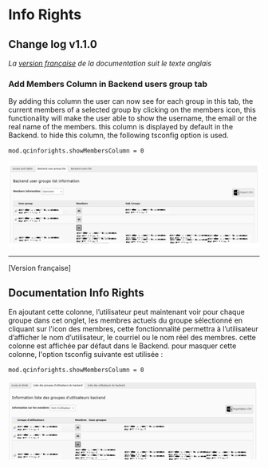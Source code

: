 # Info Rights
## Change log  v1.1.0

*La [version française](#documentation-info-rights) de la documentation suit le texte anglais*
### Add Members Column in Backend users group tab
By adding this column the user can now see for each group in this tab, the current members of a selected group by clicking on the members icon,
this functionality will make the user able to show the username, the email or the real name of the members.
this column is displayed by default in the Backend.
to hide this column, the following tsconfig option is used.

    mod.qcinforights.showMembersColumn = 0

![Main functionality](Documentation/Images/show-groups-members.jpg)

-----------
[Version française]
## Documentation Info Rights
En ajoutant cette colonne, l’utilisateur peut maintenant voir pour chaque groupe dans cet onglet, les membres actuels du groupe sélectionné en cliquant sur l'icon des membres,
cette fonctionnalité permettra à l’utilisateur d’afficher le nom d’utilisateur, le courriel ou le nom réel des membres.
cette colonne est affichée par défaut dans le Backend.
pour masquer cette colonne, l'option tsconfig suivante est utilisée :

    mod.qcinforights.showMembersColumn = 0

![Main functionality](Documentation/Images/show-members-groups-fr.jpg)
